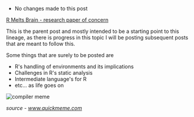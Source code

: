 <!-- R Compiler Saga -->
<!-- Compilers -->
<!-- R Melts Brain Lineage -->
<!-- This is the parent post for the R melts brain research paper. -->
<!-- 02-09-2021 -->

- No changes made to this post 

[R Melts Brain - research paper of concern](https://dl.acm.org/doi/10.1145/3359619.3359744)

This is the parent post and mostly intended to be a starting
point to this lineage, as there is progress in this topic I will
be posting subsequent posts that are meant to follow this.

Some things that are surely to be posted are
- R's handling of environments and its implications
- Challenges in R's static analysis
- Intermediate language's for R
- etc... as life goes on

![compiler meme](https://memegenerator.net/img/instances/76466967.jpg "Compiler needs to be compiled")

*source - www.quickmeme.com*